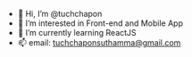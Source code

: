 - 👋 Hi, I’m @tuchchapon
- 👀 I’m interested in Front-end and Mobile App
- 🌱 I’m currently learning ReactJS
- 📫 email: tuchchaponsuthamma@gmail.com

<!---
tuchchapon/tuchchapon is a ✨ special ✨ repository because its `README.md` (this file) appears on your GitHub profile.
You can click the Preview link to take a look at your changes.
--->
